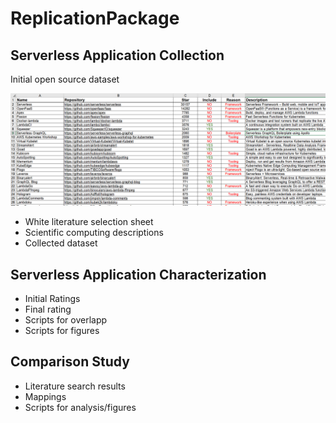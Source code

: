 # ReplicationPackage
## Serverless Application Collection
Initial open source dataset
<p align="center">
<img src="https://github.com/ServerlessApplications/ReplicationPackage/raw/main/images/WhiteLiteratureSelection.png?raw=true" width="800">
</p>

* White literature selection sheet
* Scientific computing descriptions
* Collected dataset
## Serverless Application Characterization
* Initial Ratings
* Final rating
* Scripts for overlapp
* Scripts for figures
## Comparison Study
* Literature search results
* Mappings
* Scripts for analysis/figures
